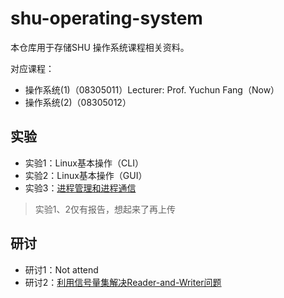 # shu-operating-system

本仓库用于存储SHU 操作系统课程相关资料。

对应课程：

- 操作系统(1)（08305011）Lecturer: Prof. Yuchun Fang（Now）
- 操作系统(2)（08305012）

## 实验

- 实验1：Linux基本操作（CLI）
- 实验2：Linux基本操作（GUI）
- 实验3：[进程管理和进程通信](https://github.com/LuminolT/operating-system-exp-1)

> 实验1、2仅有报告，想起来了再上传

## 研讨

- 研讨1：Not attend
- 研讨2：[利用信号量集解决Reader-and-Writer问题](https://github.com/LuminolT/operating-system-disc-2)
